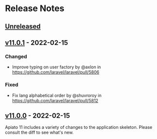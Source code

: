 # Release Notes

## [Unreleased](https://github.com/laravel/laravel/compare/v9.1.5...9.x)

## [v11.0.1](https://github.com/laravel/laravel/compare/v9.0.0...v9.0.1) - 2022-02-15

### Changed

- Improve typing on user factory by @axlon in https://github.com/laravel/laravel/pull/5806

### Fixed

- Fix lang alphabetical order by @shuvroroy in https://github.com/laravel/laravel/pull/5812

## [v11.0.0](https://github.com/laravel/laravel/compare/v8.6.11...v9.0.0) - 2022-02-15

Apiato 11 includes a variety of changes to the application skeleton. Please consult the diff to see what's new.
